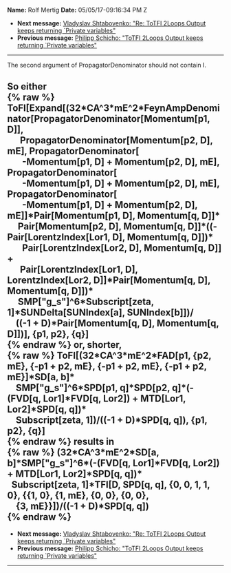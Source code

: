 **Name:** Rolf Mertig
**Date:** 05/05/17-09:16:34 PM Z

  - **Next message:** [Vladyslav Shtabovenko: "Re: ToTFI 2Loops Output
    keeps returning \`Private variables"](1233.html)
  - **Previous message:** [Philipp Schicho: "ToTFI 2Loops Output keeps
    returning \`Private variables"](1231.html)

-----

The second argument of PropagatorDenominator should not contain I.  

So either  
{% raw %}
ToFI[Expand[(32\*CA^3\*mE^2\*FeynAmpDenominator[PropagatorDenominator[Momentum[p1,
D]],  
      PropagatorDenominator[Momentum[p2, D], mE],
PropagatorDenominator[  
       -Momentum[p1, D] + Momentum[p2, D], mE],
PropagatorDenominator[  
       -Momentum[p1, D] + Momentum[p2, D], mE],
PropagatorDenominator[  
       -Momentum[p1, D] + Momentum[p2, D],
mE]]\*Pair[Momentum[p1, D], Momentum[q,
D]]\*  
     Pair[Momentum[p2, D], Momentum[q,
D]]\*((-Pair[LorentzIndex[Lor1, D], Momentum[q,
D]])\*  
       Pair[LorentzIndex[Lor2, D], Momentum[q,
D]] +  
      Pair[LorentzIndex[Lor1, D], LorentzIndex[Lor2,
D]]\*Pair[Momentum[q, D], Momentum[q,
D]])\*  
     SMP["g\_s"]^6\*Subscript[zeta,
1]\*SUNDelta[SUNIndex[a], SUNIndex[b]])/  
    ((-1 + D)\*Pair[Momentum[q, D], Momentum[q,
D]])], {p1, p2}, {q}]  
{% endraw %}
or, shorter,  
{% raw %}
ToFI[(32\*CA^3\*mE^2\*FAD[p1, {p2, mE}, {-p1 + p2, mE}, {-p1 +
p2, mE}, {-p1 + p2, mE}]\*SD[a, b]\*  
    SMP["g\_s"]^6\*SPD[p1, q]\*SPD[p2,
q]\*(-(FVD[q, Lor1]\*FVD[q, Lor2]) + MTD[Lor1,
Lor2]\*SPD[q, q])\*  
    Subscript[zeta, 1])/((-1 + D)\*SPD[q, q]), {p1, p2},
{q}]  
{% endraw %}
results in  
{% raw %}
(32\*CA^3\*mE^2\*SD[a, b]\*SMP["g\_s"]^6\*(-(FVD[q,
Lor1]\*FVD[q, Lor2]) + MTD[Lor1, Lor2]\*SPD[q,
q])\*  
  Subscript[zeta, 1]\*TFI[D, SPD[q, q], {0, 0, 1, 1,
0}, {{1, 0}, {1, mE}, {0, 0}, {0, 0},  
    {3, mE}}])/((-1 + D)\*SPD[q, q])  
{% endraw %}
-----

  - **Next message:** [Vladyslav Shtabovenko: "Re: ToTFI 2Loops Output
    keeps returning \`Private variables"](1233.html)
  - **Previous message:** [Philipp Schicho: "ToTFI 2Loops Output keeps
    returning \`Private variables"](1231.html)

-----

